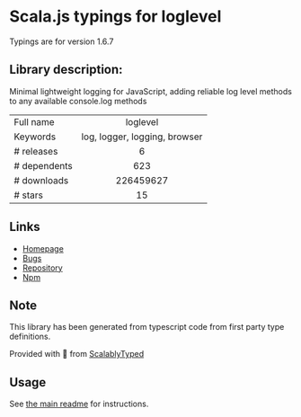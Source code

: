 
# Scala.js typings for loglevel

Typings are for version 1.6.7

## Library description:
Minimal lightweight logging for JavaScript, adding reliable log level methods to any available console.log methods

|                    |                 |
| ------------------ | :-------------: |
| Full name          | loglevel |
| Keywords           | log, logger, logging, browser |
| # releases         | 6 |
| # dependents       | 623 |
| # downloads        | 226459627 |
| # stars            | 15 |

## Links
- [Homepage](https://github.com/pimterry/loglevel)
- [Bugs](https://github.com/pimterry/loglevel/issues)
- [Repository](https://github.com/pimterry/loglevel)
- [Npm](https://www.npmjs.com/package/loglevel)
    


## Note
This library has been generated from typescript code from first party type definitions.

Provided with :purple_heart: from [ScalablyTyped](https://github.com/oyvindberg/ScalablyTyped)

## Usage
See [the main readme](../../readme.md) for instructions.


